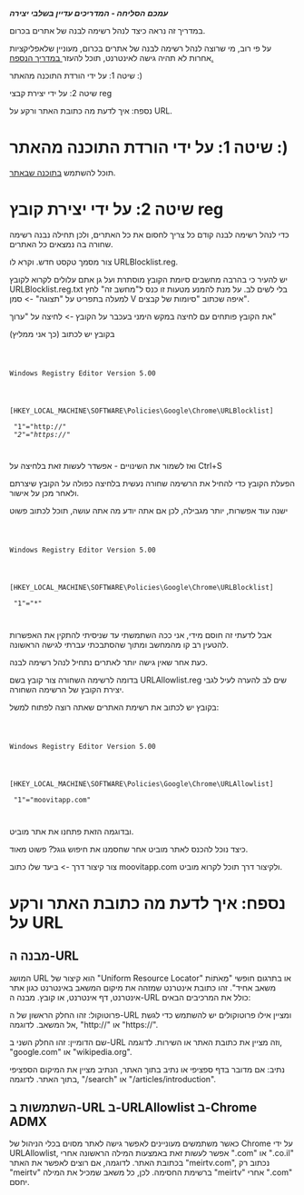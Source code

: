 **_עמכם הסליחה - המדריכים עדיין בשלבי יצירה_**

במדריך זה נראה כיצד לנהל רשימה לבנה של אתרים בכרום.

על פי רוב, מי שרוצה לנהל רשימה לבנה של אתרים בכרום, מעוניין שלאפליקציות אחרות לא תהיה גישה לאינטרנט, תוכל להעזר[ במדריך הנספח.](https://koshernet.github.io/2023/05/11/%D7%9C%D7%97%D7%A1%D7%95%D7%9D-%D7%90%D7%99%D7%A0%D7%98%D7%A8%D7%A0%D7%98-%D7%90%D7%9A-%D7%9C%D7%90%D7%A4%D7%A9%D7%A8-%D7%90%D7%A4%D7%9C%D7%99%D7%A7%D7%A6%D7%99%D7%95%D7%AA-%D7%9E%D7%A1%D7%95%D7%99%D7%9E%D7%95%D7%AA.html)

שיטה 1: על ידי הורדת התוכנה מהאתר :)

שיטה 2: על ידי יצירת קבצי reg

נספח: איך לדעת מה כתובת האתר ורקע על URL.

# שיטה 1: על ידי הורדת התוכנה מהאתר :)

תוכל להשתמש [בתוכנה שבאתר](https://koshernet.github.io/2023/10/07/%D7%94%D7%9E%D7%93%D7%A8%D7%99%D7%9A-%D7%94%D7%9E%D7%9C%D7%90-%D7%94%D7%A7%D7%A6%D7%A8-%D7%9C%D7%A0%D7%99%D7%94%D7%95%D7%9C-%D7%94%D7%97%D7%A1%D7%99%D7%9E%D7%94-%D7%91%D7%9E%D7%97%D7%A9%D7%91.html).

# שיטה 2: על ידי יצירת קובץ reg

כדי לנהל רשימה לבנה קודם כל צריך לחסום את כל האתרים, ולכן תחילה נבנה רשימה שחורה בה נמצאים כל האתרים.

צור מסמך טקסט חדש. וקרא לו URLBlocklist.reg.

יש להעיר כי בהרבה מחשבים סיומת הקובץ מוסתרת ועל גן אתם עלולים לקרוא לקובץ URLBlocklist.reg.txt בלי לשים לב. על מנת להמנע מטעות זו כנס ל"מחשב זה" לחץ למעלה בתפריט על "תצוגה" -> סמן V איפה שכתוב "סיומות של קבצים".

את הקובץ פותחים עם לחיצה במקש הימני בעכבר על הקובץ -> לחיצה על "ערוך"

בקובץ יש לכתוב (כך אני ממליץ)

<div class="code_div" dir="ltr">
<code class="language-cmd">

Windows Registry Editor Version 5.00 <br><br>

[HKEY_LOCAL_MACHINE\SOFTWARE\Policies\Google\Chrome\URLBlocklist] <br>
"1"="http://*" <br>
"2"="https://*"

</code>
</div>

ואז לשמור את השינויים - אפשדר לעשות זאת בלחיצה על Ctrl+S

הפעלת הקובץ כדי להחיל את הרשימה שחורה נעשית בלחיצה כפולה על הקובץ שיצרתם ולאחר מכן על אישור.

ישנה עוד אפשרות, יותר מגבילה, לכן אם אתה יודע מה אתה עושה, תוכל לכתוב פשוט

<div class="code_div" dir="ltr">
<code class="language-cmd">

Windows Registry Editor Version 5.00 <br><br>

[HKEY_LOCAL_MACHINE\SOFTWARE\Policies\Google\Chrome\URLBlocklist] <br>
"1"="*"

</code>
</div>

אבל לדעתי זה חוסם מידי, אני ככה השתמשתי עד שניסיתי להתקין את האפשרות להטעין רב קו מהמחשב ומתוך שהסתבכתי עברתי לגישה הראשונה.

כעת אחר שאין גישה יותר לאתרים נתחיל לנהל רשימה לבנה.

בדומה לרשימה השחורה צור קובץ בשם URLAllowlist.reg שים לב להערה לעיל לגבי יצירת הקובץ של הרשימה השחורה.

בקובץ יש לכתוב את רשימת האתרים שאתה רוצה לפתוח למשל:

<div class="code_div" dir="ltr">
<code class="language-cmd">

Windows Registry Editor Version 5.00 <br><br>

[HKEY_LOCAL_MACHINE\SOFTWARE\Policies\Google\Chrome\URLAllowlist] <br>
"1"="moovitapp.com"

</code>
</div>

ובדוגמה הזאת פתחנו את אתר מוביט.

כיצד נוכל להכנס לאתר מוביט אחר שחסמנו את חיפוש גוגל? פשוט מאוד.

צור קיצור דרך -> ביעד שלו כתוב moovitapp.com ולקיצור דרך תוכל לקרוא מוביט.

# נספח: איך לדעת מה כתובת האתר ורקע על URL

## מבנה ה-URL
המושג URL הוא קיצור של "Uniform Resource Locator" או בתרגום חופשי "מְאֹתוֹת משאב אחיד". זהו כתובת אינטרנט שמזהה את מיקום המשאב באינטרנט כגון אתר אינטרנט, דף אינטרנט, או קובץ. מבנה ה-URL כולל את המרכיבים הבאים:

פרוטוקול: זהו החלק הראשון של ה-URL ומציין אילו פרוטוקולים יש להשתמש כדי לגשת אל המשאב. לדוגמה, "http://" או "https://".

שם הדומיין: זהו החלק השני ב-URL וזה מציין את כתובת האתר או השירות. לדוגמה, "google.com" או "wikipedia.org".

נתיב: אם מדובר בדף ספציפי או נתיב בתוך האתר, הנתיב מציין את המיקום הספציפי בתוך האתר. לדוגמה, "/search" או "/articles/introduction".

## השתמשות ב-URL ב-URLAllowlist ב-Chrome ADMX
כאשר משתמשים מעוניינים לאפשר גישה לאתר מסוים בכלי הניהול של Chrome על ידי URLAllowlist, אפשר לעשות זאת באמצעות המילה הראשונה אחרי ".com" או ".co.il" בכתובת האתר. לדוגמה, אם רוצים לאפשר את האתר "meirtv.com", נכתוב רק "meirtv" ברשימת החסימה. לכן, כל משאב שמכיל את המילה "meirtv" אחרי ".com" יחסם.
